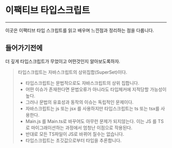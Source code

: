 # 이팩티브 타입스크립트

---



이곳은 이팩티브 타입 스크립트를 읽고 배우며 느낀점과 정리하는 점을 다룹니다.



## 들어가기전에

더 깊게 타입스크립트가 무었이고 어떤것인지 알아보도록하자.

> 타입스크립트는 자바스크립트의 상위집합(SuperSet)이다.
>
> - 타입스크립트는 문법적으로도 자바스크립트의 상위 집합니다.
> - 어떤 이슈가 존재한다면 문법오류가 아니라도 타입체커에 지적당할 가능성이 높다.
> - 그러나 문법의 유효성과 동작의 이슈는 독립적인 문제이다.
> - 자바스크립트는 js 또는 jsx 를 사용하지만 타입스크립트는 ts 또는 tsx를 사용한다.
> - Main.js 를 Main.ts로 바꾸어도 아무런 문제가 되지않는다. 
>   이는 JS 를 TS로 마이그래이션하는 과정에서 엄청난 이점으로 작용된다.
> - 반대로 모든 TS파일이 JS로 바뀌어 질수는 없습니다.
> - 타입스크립트는 초깃값으로부터 타입을 추론합니다.

 

